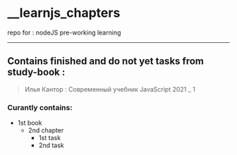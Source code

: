 # __learnjs_chapters
repo for : nodeJS pre-working learning

-----

## Contains finished and do not yet tasks from study-book :
> Илья Кантор : Современный учебник JavaScript 2021 _ 1

### Curantly contains:
- 1st book
  - 2nd chapter
    - 1st task
    - 2nd task

